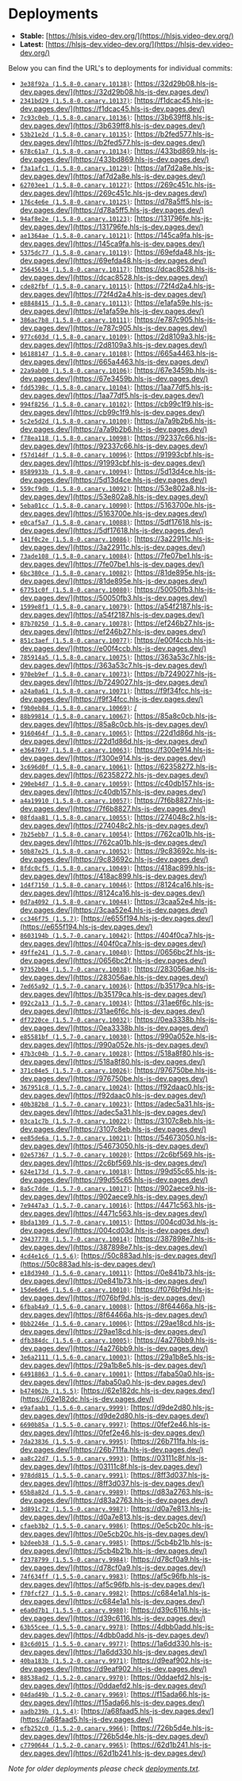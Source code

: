 # Deployments

- **Stable:** [https://hlsjs.video-dev.org/](https://hlsjs.video-dev.org/)
- **Latest:** [https://hlsjs-dev.video-dev.org/](https://hlsjs-dev.video-dev.org/)

Below you can find the URL's to deployments for individual commits:

- [`3e38f92a (1.5.8-0.canary.10138)`](https://github.com/video-dev/hls.js/commit/3e38f92ae24a74fb9cdf8bd7209d0022c7dfcb1f): [https://32d29b08.hls-js-dev.pages.dev/](https://32d29b08.hls-js-dev.pages.dev/)
- [`2341bd29 (1.5.8-0.canary.10137)`](https://github.com/video-dev/hls.js/commit/2341bd29ea287a942a6aa97067856f5e77666039): [https://f1dcac45.hls-js-dev.pages.dev/](https://f1dcac45.hls-js-dev.pages.dev/)
- [`7c93c0eb (1.5.8-0.canary.10136)`](https://github.com/video-dev/hls.js/commit/7c93c0eb6e4b9aab7cdc48ad2ff7dd17175570a6): [https://3b639ff8.hls-js-dev.pages.dev/](https://3b639ff8.hls-js-dev.pages.dev/)
- [`53b21e2d (1.5.8-0.canary.10135)`](https://github.com/video-dev/hls.js/commit/53b21e2d96136f60597e8b8f12e55c048201a53b): [https://b2fed577.hls-js-dev.pages.dev/](https://b2fed577.hls-js-dev.pages.dev/)
- [`678c61a7 (1.5.8-0.canary.10134)`](https://github.com/video-dev/hls.js/commit/678c61a7a74ed683cf65722a85b0d21848649db6): [https://433bd869.hls-js-dev.pages.dev/](https://433bd869.hls-js-dev.pages.dev/)
- [`f3a1afc1 (1.5.8-0.canary.10129)`](https://github.com/video-dev/hls.js/commit/f3a1afc1032634e457ec8f9c71c606e8326cad11): [https://af7d2a8e.hls-js-dev.pages.dev/](https://af7d2a8e.hls-js-dev.pages.dev/)
- [`62703ee1 (1.5.8-0.canary.10127)`](https://github.com/video-dev/hls.js/commit/62703ee1b2ee37b60ef9477672dd3117066c9d39): [https://269c451c.hls-js-dev.pages.dev/](https://269c451c.hls-js-dev.pages.dev/)
- [`176c4e6e (1.5.8-0.canary.10125)`](https://github.com/video-dev/hls.js/commit/176c4e6ed2ff0f58b90489794c66b8fe7cff81cd): [https://d78a5ff5.hls-js-dev.pages.dev/](https://d78a5ff5.hls-js-dev.pages.dev/)
- [`94af8e2e (1.5.8-0.canary.10123)`](https://github.com/video-dev/hls.js/commit/94af8e2e9f3c362163e5cd7d73ecb2c1d1b485cf): [https://131796fe.hls-js-dev.pages.dev/](https://131796fe.hls-js-dev.pages.dev/)
- [`ae1364ae (1.5.8-0.canary.10121)`](https://github.com/video-dev/hls.js/commit/ae1364ae800040b1cdbdddf80de1150e8caa8d7f): [https://145ca9fa.hls-js-dev.pages.dev/](https://145ca9fa.hls-js-dev.pages.dev/)
- [`5375dc77 (1.5.8-0.canary.10119)`](https://github.com/video-dev/hls.js/commit/5375dc774db9ebf783196635f7a5fdaa8bfb3c99): [https://69efda48.hls-js-dev.pages.dev/](https://69efda48.hls-js-dev.pages.dev/)
- [`25645634 (1.5.8-0.canary.10117)`](https://github.com/video-dev/hls.js/commit/25645634e24875bc7db82a822248a7c0165da2bf): [https://dcac8528.hls-js-dev.pages.dev/](https://dcac8528.hls-js-dev.pages.dev/)
- [`cde82fbf (1.5.8-0.canary.10115)`](https://github.com/video-dev/hls.js/commit/cde82fbfc586040ee174528aa4dd1ed73f63aee0): [https://72f4d2a4.hls-js-dev.pages.dev/](https://72f4d2a4.hls-js-dev.pages.dev/)
- [`e8848415 (1.5.8-0.canary.10113)`](https://github.com/video-dev/hls.js/commit/e88484153ec887361b2a42f6ad8cacd228cb22e2): [https://e1afa59e.hls-js-dev.pages.dev/](https://e1afa59e.hls-js-dev.pages.dev/)
- [`386ac7b8 (1.5.8-0.canary.10111)`](https://github.com/video-dev/hls.js/commit/386ac7b8874c8f0c1ca2bf3fcae27c0b761ec774): [https://e787c905.hls-js-dev.pages.dev/](https://e787c905.hls-js-dev.pages.dev/)
- [`977c603d (1.5.8-0.canary.10109)`](https://github.com/video-dev/hls.js/commit/977c603dd21fff6b79299fd144ba77f5aff9a5b1): [https://2d8109a3.hls-js-dev.pages.dev/](https://2d8109a3.hls-js-dev.pages.dev/)
- [`b6188147 (1.5.8-0.canary.10108)`](https://github.com/video-dev/hls.js/commit/b618814723dce5906b4c6db364dda153df4a20b5): [https://665a4463.hls-js-dev.pages.dev/](https://665a4463.hls-js-dev.pages.dev/)
- [`22a9ab00 (1.5.8-0.canary.10106)`](https://github.com/video-dev/hls.js/commit/22a9ab00a0de47c67ffb54e67a301932e1228ccb): [https://67e3459b.hls-js-dev.pages.dev/](https://67e3459b.hls-js-dev.pages.dev/)
- [`fdd5398c (1.5.8-0.canary.10104)`](https://github.com/video-dev/hls.js/commit/fdd5398c926a2576f74279e7bdf9e748d96c14e8): [https://1aa77df5.hls-js-dev.pages.dev/](https://1aa77df5.hls-js-dev.pages.dev/)
- [`994f8256 (1.5.8-0.canary.10102)`](https://github.com/video-dev/hls.js/commit/994f8256a190552c52fdaa7539c4855898d2066e): [https://cb99c1f9.hls-js-dev.pages.dev/](https://cb99c1f9.hls-js-dev.pages.dev/)
- [`5c2e5d2d (1.5.8-0.canary.10100)`](https://github.com/video-dev/hls.js/commit/5c2e5d2d041cb0ff69f2aeb0705699e2d7115139): [https://a7a9b2b6.hls-js-dev.pages.dev/](https://a7a9b2b6.hls-js-dev.pages.dev/)
- [`f78ea118 (1.5.8-0.canary.10098)`](https://github.com/video-dev/hls.js/commit/f78ea118e24661701fc97e7ab8d9b2f4dd79e354): [https://92337c66.hls-js-dev.pages.dev/](https://92337c66.hls-js-dev.pages.dev/)
- [`f57d14df (1.5.8-0.canary.10096)`](https://github.com/video-dev/hls.js/commit/f57d14df0e52f93bd9b22074ac582a000fa83e2a): [https://91993cbf.hls-js-dev.pages.dev/](https://91993cbf.hls-js-dev.pages.dev/)
- [`8589933b (1.5.8-0.canary.10094)`](https://github.com/video-dev/hls.js/commit/8589933b592fa2f269d50021c9a9dd0350cc7f5e): [https://5d13d4ce.hls-js-dev.pages.dev/](https://5d13d4ce.hls-js-dev.pages.dev/)
- [`559cf9db (1.5.8-0.canary.10092)`](https://github.com/video-dev/hls.js/commit/559cf9dbd02c82ae2c876abac5f836a97442066e): [https://53e802a8.hls-js-dev.pages.dev/](https://53e802a8.hls-js-dev.pages.dev/)
- [`5eba01cc (1.5.8-0.canary.10090)`](https://github.com/video-dev/hls.js/commit/5eba01cc0f70091ee16a1b58b09193b453fda843): [https://5163700e.hls-js-dev.pages.dev/](https://5163700e.hls-js-dev.pages.dev/)
- [`e0caf5a7 (1.5.8-0.canary.10088)`](https://github.com/video-dev/hls.js/commit/e0caf5a797ee8c2baec53bc6ccf83b25b8461ec9): [https://5df17618.hls-js-dev.pages.dev/](https://5df17618.hls-js-dev.pages.dev/)
- [`141f0c2e (1.5.8-0.canary.10086)`](https://github.com/video-dev/hls.js/commit/141f0c2e723b0e541c1779230b7c4540a1af95a6): [https://3a22911c.hls-js-dev.pages.dev/](https://3a22911c.hls-js-dev.pages.dev/)
- [`73ade108 (1.5.8-0.canary.10084)`](https://github.com/video-dev/hls.js/commit/73ade108df22b9bfb3d6253e7e5cd6f7c47808c0): [https://7fe07be1.hls-js-dev.pages.dev/](https://7fe07be1.hls-js-dev.pages.dev/)
- [`6bc380ce (1.5.8-0.canary.10082)`](https://github.com/video-dev/hls.js/commit/6bc380ce1e6e77f60203e6348ec159d1a992aae9): [https://81de895e.hls-js-dev.pages.dev/](https://81de895e.hls-js-dev.pages.dev/)
- [`67751c0f (1.5.8-0.canary.10080)`](https://github.com/video-dev/hls.js/commit/67751c0f5227ea037f5339b1ff75a98bf52032e3): [https://50050fb3.hls-js-dev.pages.dev/](https://50050fb3.hls-js-dev.pages.dev/)
- [`1599e8f1 (1.5.8-0.canary.10079)`](https://github.com/video-dev/hls.js/commit/1599e8f1ff821665223034247432a4942493b852): [https://a54f2187.hls-js-dev.pages.dev/](https://a54f2187.hls-js-dev.pages.dev/)
- [`87b70250 (1.5.8-0.canary.10078)`](https://github.com/video-dev/hls.js/commit/87b70250981df1b55d8137f8ed750c66b80c11dc): [https://ef246b27.hls-js-dev.pages.dev/](https://ef246b27.hls-js-dev.pages.dev/)
- [`851c3aef (1.5.8-0.canary.10077)`](https://github.com/video-dev/hls.js/commit/851c3aefb07d8bca7fcf0a22a0a3070c13509eeb): [https://e00f4ccb.hls-js-dev.pages.dev/](https://e00f4ccb.hls-js-dev.pages.dev/)
- [`785914a5 (1.5.8-0.canary.10075)`](https://github.com/video-dev/hls.js/commit/785914a54bf440f31f4c853808ed99f7b54762f4): [https://363a53c7.hls-js-dev.pages.dev/](https://363a53c7.hls-js-dev.pages.dev/)
- [`970eb9ef (1.5.8-0.canary.10073)`](https://github.com/video-dev/hls.js/commit/970eb9ef3efb838cb6eb16ef07b588fed9e970af): [https://b7249027.hls-js-dev.pages.dev/](https://b7249027.hls-js-dev.pages.dev/)
- [`a24a0a61 (1.5.8-0.canary.10071)`](https://github.com/video-dev/hls.js/commit/a24a0a612e684ec96d83b5d417938bd52a777fbd): [https://f9f34fcc.hls-js-dev.pages.dev/](https://f9f34fcc.hls-js-dev.pages.dev/)
- [`f9b0eb84 (1.5.8-0.canary.10069)`](https://github.com/video-dev/hls.js/commit/f9b0eb842a7b466f886f96ee8556bf380e1f6d6c): [/](/)
- [`88b99814 (1.5.8-0.canary.10067)`](https://github.com/video-dev/hls.js/commit/88b9981430ee098f516e992a269c128dd105868a): [https://85a8c0cb.hls-js-dev.pages.dev/](https://85a8c0cb.hls-js-dev.pages.dev/)
- [`9160464f (1.5.8-0.canary.10065)`](https://github.com/video-dev/hls.js/commit/9160464fad3ff863be01324fa147c8636adcfd1b): [https://22d1d86d.hls-js-dev.pages.dev/](https://22d1d86d.hls-js-dev.pages.dev/)
- [`e3647697 (1.5.8-0.canary.10063)`](https://github.com/video-dev/hls.js/commit/e364769735a0a57e8d7a939ba19da90da7a9f93a): [https://f300e914.hls-js-dev.pages.dev/](https://f300e914.hls-js-dev.pages.dev/)
- [`3c696d0f (1.5.8-0.canary.10061)`](https://github.com/video-dev/hls.js/commit/3c696d0f47de6c5bdc9dc50a0b6a016c00bf807d): [https://62358272.hls-js-dev.pages.dev/](https://62358272.hls-js-dev.pages.dev/)
- [`290eb4d7 (1.5.8-0.canary.10059)`](https://github.com/video-dev/hls.js/commit/290eb4d76d8c225162de4368c8d00bfbdff75370): [https://c40db157.hls-js-dev.pages.dev/](https://c40db157.hls-js-dev.pages.dev/)
- [`a4a19910 (1.5.8-0.canary.10057)`](https://github.com/video-dev/hls.js/commit/a4a19910c1cb20ca66839609e2ee47d7bbb32e91): [https://7f6b8827.hls-js-dev.pages.dev/](https://7f6b8827.hls-js-dev.pages.dev/)
- [`08fdaa81 (1.5.8-0.canary.10055)`](https://github.com/video-dev/hls.js/commit/08fdaa81ab134f188f9bec22036af72f6c1dd055): [https://274048c2.hls-js-dev.pages.dev/](https://274048c2.hls-js-dev.pages.dev/)
- [`7b25ebb7 (1.5.8-0.canary.10054)`](https://github.com/video-dev/hls.js/commit/7b25ebb7faeaf666b94404356f6b08361f5abede): [https://762ca01b.hls-js-dev.pages.dev/](https://762ca01b.hls-js-dev.pages.dev/)
- [`50b87e25 (1.5.8-0.canary.10052)`](https://github.com/video-dev/hls.js/commit/50b87e25708faaedb7d332d3cc72937332635f09): [https://9c83692c.hls-js-dev.pages.dev/](https://9c83692c.hls-js-dev.pages.dev/)
- [`8fdc0cf5 (1.5.8-0.canary.10049)`](https://github.com/video-dev/hls.js/commit/8fdc0cf58e45891272dc58754929b18df228fce6): [https://418ac899.hls-js-dev.pages.dev/](https://418ac899.hls-js-dev.pages.dev/)
- [`1d4f7150 (1.5.8-0.canary.10046)`](https://github.com/video-dev/hls.js/commit/1d4f715037452e90856dd56f0df17fb79a71d625): [https://8124ca16.hls-js-dev.pages.dev/](https://8124ca16.hls-js-dev.pages.dev/)
- [`0d7a4092 (1.5.8-0.canary.10044)`](https://github.com/video-dev/hls.js/commit/0d7a40925d0ccc26ef49591f76f7a86a18d5eced): [https://3caa52e4.hls-js-dev.pages.dev/](https://3caa52e4.hls-js-dev.pages.dev/)
- [`cc346f75 (1.5.7)`](https://github.com/video-dev/hls.js/commit/cc346f75cc3e5b1412079df20230c578bb564f9f): [https://e655f194.hls-js-dev.pages.dev/](https://e655f194.hls-js-dev.pages.dev/)
- [`8603194b (1.5.7-0.canary.10042)`](https://github.com/video-dev/hls.js/commit/8603194bcabb726864ce7bae74284e66e0f06fca): [https://404f0ca7.hls-js-dev.pages.dev/](https://404f0ca7.hls-js-dev.pages.dev/)
- [`49ffe241 (1.5.7-0.canary.10040)`](https://github.com/video-dev/hls.js/commit/49ffe24166f5978c21c7972c703e56d7bf1ce8d4): [https://0656bc2f.hls-js-dev.pages.dev/](https://0656bc2f.hls-js-dev.pages.dev/)
- [`97352b04 (1.5.7-0.canary.10038)`](https://github.com/video-dev/hls.js/commit/97352b043b231ab600cf192d628d7b3248dc33cd): [https://283056ae.hls-js-dev.pages.dev/](https://283056ae.hls-js-dev.pages.dev/)
- [`7ed65a92 (1.5.7-0.canary.10036)`](https://github.com/video-dev/hls.js/commit/7ed65a92f6a5d090c1e3a9e2ddb5d80fc20e9c30): [https://b35179ca.hls-js-dev.pages.dev/](https://b35179ca.hls-js-dev.pages.dev/)
- [`092c2a13 (1.5.7-0.canary.10034)`](https://github.com/video-dev/hls.js/commit/092c2a13c251578dafb849fe195520d2538b609d): [https://31ae6f6c.hls-js-dev.pages.dev/](https://31ae6f6c.hls-js-dev.pages.dev/)
- [`df7220ce (1.5.7-0.canary.10032)`](https://github.com/video-dev/hls.js/commit/df7220ce3ef5f2f6f5566e234390103701b6faa9): [https://0ea3338b.hls-js-dev.pages.dev/](https://0ea3338b.hls-js-dev.pages.dev/)
- [`e85581bf (1.5.7-0.canary.10030)`](https://github.com/video-dev/hls.js/commit/e85581bf9d1ea8c24388681956df52420b87a3de): [https://990a052e.hls-js-dev.pages.dev/](https://990a052e.hls-js-dev.pages.dev/)
- [`47b3c04b (1.5.7-0.canary.10028)`](https://github.com/video-dev/hls.js/commit/47b3c04b1b1a8637c8de572e76b44e34c273094a): [https://518a8f80.hls-js-dev.pages.dev/](https://518a8f80.hls-js-dev.pages.dev/)
- [`371c04e5 (1.5.7-0.canary.10026)`](https://github.com/video-dev/hls.js/commit/371c04e5bc9563b91e2d0077e9bb4b6920d48c7d): [https://976750be.hls-js-dev.pages.dev/](https://976750be.hls-js-dev.pages.dev/)
- [`367951c8 (1.5.7-0.canary.10024)`](https://github.com/video-dev/hls.js/commit/367951c823a80aae2f9c3006a93cd301841e058d): [https://f92daac0.hls-js-dev.pages.dev/](https://f92daac0.hls-js-dev.pages.dev/)
- [`40b382b8 (1.5.7-0.canary.10023)`](https://github.com/video-dev/hls.js/commit/40b382b8f7a2c80a2fa3a94445ba0ad70e0cb7dc): [https://adec5a31.hls-js-dev.pages.dev/](https://adec5a31.hls-js-dev.pages.dev/)
- [`03ca1c7b (1.5.7-0.canary.10022)`](https://github.com/video-dev/hls.js/commit/03ca1c7b3f1eb83862a8710c91c66da6a8ea2d4f): [https://3107c8eb.hls-js-dev.pages.dev/](https://3107c8eb.hls-js-dev.pages.dev/)
- [`ee85de6a (1.5.7-0.canary.10021)`](https://github.com/video-dev/hls.js/commit/ee85de6ab10595a533800fc60f7471143de900af): [https://54673050.hls-js-dev.pages.dev/](https://54673050.hls-js-dev.pages.dev/)
- [`02e57367 (1.5.7-0.canary.10020)`](https://github.com/video-dev/hls.js/commit/02e57367370c70fa1840a5e9b3c9faa87143cc0a): [https://2c6bf569.hls-js-dev.pages.dev/](https://2c6bf569.hls-js-dev.pages.dev/)
- [`624e173d (1.5.7-0.canary.10018)`](https://github.com/video-dev/hls.js/commit/624e173dbf5ee6722ba42900e8812d30c84e1560): [https://99d55c65.hls-js-dev.pages.dev/](https://99d55c65.hls-js-dev.pages.dev/)
- [`8a5c7dde (1.5.7-0.canary.10017)`](https://github.com/video-dev/hls.js/commit/8a5c7dde8f36fd216a4524a34a600546860e980b): [https://902aece9.hls-js-dev.pages.dev/](https://902aece9.hls-js-dev.pages.dev/)
- [`7e9447a3 (1.5.7-0.canary.10016)`](https://github.com/video-dev/hls.js/commit/7e9447a35ab5dfcc8c2bc0ea4a5b2af525e68044): [https://4471c563.hls-js-dev.pages.dev/](https://4471c563.hls-js-dev.pages.dev/)
- [`8bda1309 (1.5.7-0.canary.10015)`](https://github.com/video-dev/hls.js/commit/8bda1309457a3f5b6b715b470d721f3edd5b246b): [https://004cd03d.hls-js-dev.pages.dev/](https://004cd03d.hls-js-dev.pages.dev/)
- [`29437778 (1.5.7-0.canary.10014)`](https://github.com/video-dev/hls.js/commit/294377789a89f0e78376c4367f724c1862c7de06): [https://387898e7.hls-js-dev.pages.dev/](https://387898e7.hls-js-dev.pages.dev/)
- [`4cd4e1c6 (1.5.6)`](https://github.com/video-dev/hls.js/commit/4cd4e1c6e40648256cf45d404e3a3d2b66a54ef5): [https://50c883ad.hls-js-dev.pages.dev/](https://50c883ad.hls-js-dev.pages.dev/)
- [`e18d3940 (1.5.6-0.canary.10011)`](https://github.com/video-dev/hls.js/commit/e18d3940f80a077b3471360266e070db5a9c2e74): [https://0e841b73.hls-js-dev.pages.dev/](https://0e841b73.hls-js-dev.pages.dev/)
- [`15de6de6 (1.5.6-0.canary.10010)`](https://github.com/video-dev/hls.js/commit/15de6de6ed785b12f62024cdc36e9027b29ae165): [https://f076bf9d.hls-js-dev.pages.dev/](https://f076bf9d.hls-js-dev.pages.dev/)
- [`6fbab4a9 (1.5.6-0.canary.10008)`](https://github.com/video-dev/hls.js/commit/6fbab4a989a83ca3f7a5cd9f4b40435cabf6a68f): [https://8f64466a.hls-js-dev.pages.dev/](https://8f64466a.hls-js-dev.pages.dev/)
- [`0bb2246e (1.5.6-0.canary.10006)`](https://github.com/video-dev/hls.js/commit/0bb2246ef2d3611c38e97301dab96bf8972ab61f): [https://29ae18cd.hls-js-dev.pages.dev/](https://29ae18cd.hls-js-dev.pages.dev/)
- [`dfb384dc (1.5.6-0.canary.10005)`](https://github.com/video-dev/hls.js/commit/dfb384dc765f400ea3d401b790cfc4d53a44410f): [https://4a276bb9.hls-js-dev.pages.dev/](https://4a276bb9.hls-js-dev.pages.dev/)
- [`3e6a2111 (1.5.6-0.canary.10003)`](https://github.com/video-dev/hls.js/commit/3e6a2111695485f79814b337f07054c43f6088d9): [https://29a1b8e5.hls-js-dev.pages.dev/](https://29a1b8e5.hls-js-dev.pages.dev/)
- [`64918863 (1.5.6-0.canary.10001)`](https://github.com/video-dev/hls.js/commit/6491886396469aec3787e8640f92a999b0e497ea): [https://faba50a0.hls-js-dev.pages.dev/](https://faba50a0.hls-js-dev.pages.dev/)
- [`b474062b (1.5.5)`](https://github.com/video-dev/hls.js/commit/b474062bc4779655993bdeb048416b8ed6fb80c0): [https://62e182dc.hls-js-dev.pages.dev/](https://62e182dc.hls-js-dev.pages.dev/)
- [`e9afaab1 (1.5.6-0.canary.9999)`](https://github.com/video-dev/hls.js/commit/e9afaab1ffd8bec6a6467dec05fc4327dfe240a2): [https://d9de2d80.hls-js-dev.pages.dev/](https://d9de2d80.hls-js-dev.pages.dev/)
- [`6690b85a (1.5.5-0.canary.9997)`](https://github.com/video-dev/hls.js/commit/6690b85addae27ebf3ee111cbf62711903bde3bc): [https://0fef2e46.hls-js-dev.pages.dev/](https://0fef2e46.hls-js-dev.pages.dev/)
- [`7da23836 (1.5.5-0.canary.9995)`](https://github.com/video-dev/hls.js/commit/7da238363ea15cbd65934f853a588dd5376bb2e5): [https://26b711fa.hls-js-dev.pages.dev/](https://26b711fa.hls-js-dev.pages.dev/)
- [`aa8c22d7 (1.5.5-0.canary.9993)`](https://github.com/video-dev/hls.js/commit/aa8c22d72d1eeae9cceb05c8a15a3941a89f54ec): [https://03111c8f.hls-js-dev.pages.dev/](https://03111c8f.hls-js-dev.pages.dev/)
- [`978dd815 (1.5.5-0.canary.9991)`](https://github.com/video-dev/hls.js/commit/978dd8151ff6af3158fe340f774bc802683caf1e): [https://8ff3d037.hls-js-dev.pages.dev/](https://8ff3d037.hls-js-dev.pages.dev/)
- [`65b8a82d (1.5.5-0.canary.9989)`](https://github.com/video-dev/hls.js/commit/65b8a82d83939e116318bbf9039a8512372fd648): [https://d83a2763.hls-js-dev.pages.dev/](https://d83a2763.hls-js-dev.pages.dev/)
- [`3d891c72 (1.5.5-0.canary.9987)`](https://github.com/video-dev/hls.js/commit/3d891c72778835fcc58e74435c020869d90dccf3): [https://d0a7e813.hls-js-dev.pages.dev/](https://d0a7e813.hls-js-dev.pages.dev/)
- [`cfaeb3b2 (1.5.5-0.canary.9986)`](https://github.com/video-dev/hls.js/commit/cfaeb3b2065a686b512540fab35d28a8022d922b): [https://0e5cb20c.hls-js-dev.pages.dev/](https://0e5cb20c.hls-js-dev.pages.dev/)
- [`b2deeb38 (1.5.5-0.canary.9985)`](https://github.com/video-dev/hls.js/commit/b2deeb381150d84ed20300a5848c7f4085b2f776): [https://5cb4b21b.hls-js-dev.pages.dev/](https://5cb4b21b.hls-js-dev.pages.dev/)
- [`f2378799 (1.5.5-0.canary.9984)`](https://github.com/video-dev/hls.js/commit/f2378799b802ffbe568a8ada955d70c6d6e378ca): [https://d78cf0a9.hls-js-dev.pages.dev/](https://d78cf0a9.hls-js-dev.pages.dev/)
- [`74f634ff (1.5.5-0.canary.9983)`](https://github.com/video-dev/hls.js/commit/74f634ffdd30dd10b439f0aaae6e8190a1748454): [https://af5c96fb.hls-js-dev.pages.dev/](https://af5c96fb.hls-js-dev.pages.dev/)
- [`f70fcf27 (1.5.5-0.canary.9982)`](https://github.com/video-dev/hls.js/commit/f70fcf27471c57706bac3de7e1e999570cae839f): [https://c684e1a1.hls-js-dev.pages.dev/](https://c684e1a1.hls-js-dev.pages.dev/)
- [`e6a0d7b1 (1.5.5-0.canary.9980)`](https://github.com/video-dev/hls.js/commit/e6a0d7b1f036f36658ac57ba4b428aa52bb304ba): [https://d39c6116.hls-js-dev.pages.dev/](https://d39c6116.hls-js-dev.pages.dev/)
- [`63b55cee (1.5.5-0.canary.9978)`](https://github.com/video-dev/hls.js/commit/63b55cee63018c887a7ac631e34c247bda283934): [https://4dbb0add.hls-js-dev.pages.dev/](https://4dbb0add.hls-js-dev.pages.dev/)
- [`83c6d015 (1.5.5-0.canary.9977)`](https://github.com/video-dev/hls.js/commit/83c6d01502258727e532dd7652ed1fa98141a326): [https://1a6dd330.hls-js-dev.pages.dev/](https://1a6dd330.hls-js-dev.pages.dev/)
- [`40ba183b (1.5.2-0.canary.9971)`](https://github.com/video-dev/hls.js/commit/40ba183bcab3527be61b39575e1e7edcc55aa4e5): [https://d9eaf902.hls-js-dev.pages.dev/](https://d9eaf902.hls-js-dev.pages.dev/)
- [`88538ad2 (1.5.2-0.canary.9970)`](https://github.com/video-dev/hls.js/commit/88538ad29dd2fb0df3993357021a6384ab48038e): [https://0ddaefd2.hls-js-dev.pages.dev/](https://0ddaefd2.hls-js-dev.pages.dev/)
- [`04dad49b (1.5.2-0.canary.9969)`](https://github.com/video-dev/hls.js/commit/04dad49bb6c7fbb0bbea738dc0375844c829bfcb): [https://f15ada66.hls-js-dev.pages.dev/](https://f15ada66.hls-js-dev.pages.dev/)
- [`aadb239b (1.5.4)`](https://github.com/video-dev/hls.js/commit/aadb239bb08791359157852e4a6cbe94c6cbca88): [https://a68faad5.hls-js-dev.pages.dev/](https://a68faad5.hls-js-dev.pages.dev/)
- [`efb252c0 (1.5.2-0.canary.9966)`](https://github.com/video-dev/hls.js/commit/efb252c03d5d11215cbc49006d8a9e4f67d437ec): [https://726b5d4e.hls-js-dev.pages.dev/](https://726b5d4e.hls-js-dev.pages.dev/)
- [`c7790644 (1.5.2-0.canary.9965)`](https://github.com/video-dev/hls.js/commit/c779064458521cebc00e0be9c1516d714117a1a1): [https://62d1b241.hls-js-dev.pages.dev/](https://62d1b241.hls-js-dev.pages.dev/)

_Note for older deployments please check [deployments.txt](./deployments.txt)._
